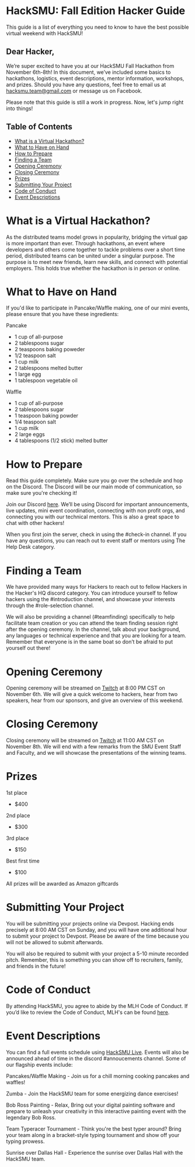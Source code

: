 # HackSMU: Fall Edition Hacker Guide

This guide is a list of everything you need to know to have the best possible virtual weekend with HackSMU!

## Dear Hacker,

We’re super excited to have you at our HackSMU Fall Hackathon from November 6th-8th! In this document, we’ve included some basics to hackathons, logistics, event descriptions, mentor information, workshops, and prizes. Should you have any questions, feel free to email us at hacksmu.team@gmail.com or message us on Facebook.

Please note that this guide is still a work in progress. Now, let's jump right into things!

## Table of Contents
- [What is a Virtual Hackathon?](#what-is-a-virtual-hackathon)
- [What to Have on Hand](#What-to-have-on-hand)
- [How to Prepare](#how-to-prepare)
- [Finding a Team](#finding-a-team)
- [Opening Ceremony](#opening-ceremony)
- [Closing Ceremony](#closing-ceremony)
- [Prizes](#prizes)
- [Submitting Your Project](#submitting-your-project)
- [Code of Conduct](#code-of-conduct)
- [Event Descriptions](#event-descriptions)
  
# What is a Virtual Hackathon?
As the distributed teams model grows in popularity, bridging the virtual gap is more important than ever. Through hackathons, an event where developers and others come together to tackle problems over a short time period, distributed teams can be united under a singular purpose. The purpose is to meet new friends, learn new skills, and connect with potential employers. This holds true whether the hackathon is in person or online.

# What to Have on Hand
If you'd like to participate in Pancake/Waffle making, one of our mini events, please ensure that you have these ingredients:

Pancake

* 1 cup of all-purpose 
* 2 tablespoons sugar
* 2 teaspoons baking poweder
* 1/2 teaspoon salt
* 1 cup milk
* 2 tablespoons melted butter
* 1 large egg
* 1 tablespoon vegetable oil

Waffle

* 1 cup of all-purpose 
* 2 tablespoons sugar
* 1 teaspoon baking powder
* 1/4 teaspoon salt
* 1 cup milk
* 2 large eggs
* 4 tablespoons (1/2 stick) melted butter


# How to Prepare
Read this guide completely. Make sure you go over the schedule and hop on the Discord. The Discord will be our main mode of communication, so make sure you're checking it!

Join our Discord [here](https://discord.com/invite/8QyY3nt). We’ll be using Discord for important announcements, live updates, mini event coordination, connecting with non profit orgs, and connecting you with our technical mentors. This is also a great space to chat with other hackers!

When you first join the server, check in using the #check-in channel. If you have any questions, you can reach out to event staff or mentors using The Help Desk category.

# Finding a Team
We have provided many ways for Hackers to reach out to fellow Hackers in the Hacker's HQ discord category. You can introduce yourself to fellow hackers using the #introduction channel, and showcase your interests through the #role-selection channel.

We will also be providing a channel (#teamfinding) specifically to help facilitate team creation or you can attend the team finding session right after the opening ceremony.
In the channel, talk about your background, any languages or technical experience and that you are looking for a team. Remember that everyone is in the same boat so don’t be afraid to put yourself out there!

# Opening Ceremony
Opening ceremony will be streamed on [Twitch](https://www.twitch.tv/hacksmu) at 8:00 PM CST on November 6th. We will give a quick welcome to hackers, hear from two speakers, hear from our sponsors, and give an overview of this weekend.

# Closing Ceremony
Closing ceremony will be streamed on [Twitch](https://www.twitch.tv/hacksmu) at 11:00 AM CST on November 8th. We will end with a few remarks from the SMU Event Staff and Faculty, and we will showcase the presentations of the winning teams.

# Prizes

1st place
  * $400
  
2nd place
  * $300

3rd place
  * $150

Best first time
  * $100

All prizes will be awarded as Amazon giftcards


# Submitting Your Project
You will be submitting your projects online via Devpost. Hacking ends precisely at 8:00 AM CST on Sunday, and you will have one additional hour to submit your project to Devpost. Please be aware of the time because you will not be allowed to submit afterwards. 

You will also be required to submit with your project a 5-10 minute recorded pitch. Remember, this is something you can show off to recruiters, family, and friends in the future!

# Code of Conduct
By attending HackSMU, you agree to abide by the MLH Code of Conduct. If you’d like to review the Code of Conduct, MLH's can be found [here](https://static.mlh.io/docs/mlh-code-of-conduct.pdf).

# Event Descriptions
You can find a full events schedule using [HackSMU Live](https://hacksmu.org/live). Events will also be announced ahead of time in the discord #annoucements channel. Some of our flagship events include:

Pancakes/Waffle Making - Join us for a chill morning cooking pancakes and waffles!

Zumba - Join the HackSMU team for some energizing dance exercises!

Bob Ross Painting - Relax, Bring out your digital painting software and prepare to unleash your creativity in this interactive painting event with the legendary Bob Ross.

Team Typeracer Tournament - Think you're the best typer around? Bring your team along in a bracket-style typing tournament and show off your typing prowess.

Sunrise over Dallas Hall - Experience the sunrise over Dallas Hall with the HackSMU team.



